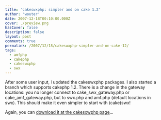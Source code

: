```yaml
---
title: 'cakeswxphp: simpler and on cake 1.2'
author: 'wouter'
date: 2007-12-18T00:10:00.000Z
cover: ./preview.png
hasCover: false
description: false
layout: post
comments: true
permalink: /2007/12/18/cakeswxphp-simpler-and-on-cake-12/
tags:
  - amfphp
  - cakephp
  - cakeswxphp
  - swx
---
```

After some user input, I updated the cakeswxphp packages. I also started a branch which supports cakephp 1.2. There is a change in the gateway locations: you no longer connect to cake\_swx\_gateway.php or cake\_amf\_gateway.php, but to swx.php and amf.php (default locations in swx). This should make it even simpler to start with (cake)swx!

Again, you can [download it at the cakesxwphp page][1]…

 [1]: /cakeswxphp/